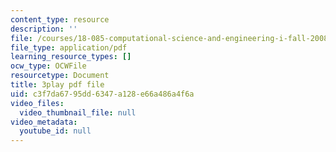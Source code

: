 ```yaml
---
content_type: resource
description: ''
file: /courses/18-085-computational-science-and-engineering-i-fall-2008/c3f7da6795dd6347a128e66a486a4f6a_V5EjSvx1vw0.pdf
file_type: application/pdf
learning_resource_types: []
ocw_type: OCWFile
resourcetype: Document
title: 3play pdf file
uid: c3f7da67-95dd-6347-a128-e66a486a4f6a
video_files:
  video_thumbnail_file: null
video_metadata:
  youtube_id: null
---
```

